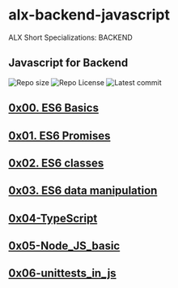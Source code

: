 # alx-backend-javascript
ALX Short Specializations: BACKEND
## Javascript for Backend
![Repo size](https://img.shields.io/github/repo-size/AishaKhalfan/alx-backend-javascript)
![Repo License](https://img.shields.io/github/license/AishaKhalfan/alx-backend-javascript.svg)
![Latest commit](https://img.shields.io/github/last-commit/AishaKhalfan/alx-backend-javascript/master?style=round-square)

## [0x00. ES6 Basics](https://github.com/AishaKhalfan/alx-backend-javascript/tree/main/0x00-ES6_basic)
## [0x01. ES6 Promises](https://github.com/AishaKhalfan/alx-backend-javascript/tree/main/0x01-ES6_promise)
## [0x02. ES6 classes](https://github.com/AishaKhalfan/alx-backend-javascript/tree/main/0x02-ES6_classes)
## [0x03. ES6 data manipulation](https://github.com/AishaKhalfan/alx-backend-javascript/tree/main/0x03-ES6_data_manipulation)
## [0x04-TypeScript](https://github.com/AishaKhalfan/alx-backend-javascript/tree/main/0x04-TypeScript)
## [0x05-Node_JS_basic](https://github.com/AishaKhalfan/alx-backend-javascript/tree/main/0x05-Node_JS_basic)
## [0x06-unittests_in_js](https://github.com/AishaKhalfan/alx-backend-javascript/tree/main/0x06-unittests_in_js)
